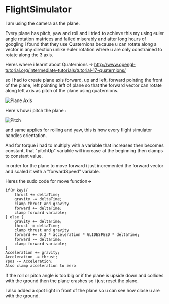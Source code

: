 # FlightSimulator
I am using the camera as the plane.

Every plane has pitch, yaw and roll and i tried to achieve this my using euler angle rotation matrices and failed miserably and after long hours of googling i found that they use Quaternions because u can rotate along a vector in any direction unlike euler rotation where u are only constrained to rotate along the 3 axis.

Heres where i learnt about Quaternions -> http://www.opengl-tutorial.org/intermediate-tutorials/tutorial-17-quaternions/

so i had to create plane axis forward, up and left, forward pointing the front of the plane, left pointing left of plane so that the forward vector can rotate along left axis as pitch of the plane using quaternions. 

![Plane Axis](https://www.gamedev.net/uploads/monthly_2019_11/1375953994_aircraftaxis.PNG.fb0b034c91bd5817fd94220dfea17561.PNG)


Here's how i pitch the plane :

![Pitch](https://www.gamedev.net/uploads/monthly_2019_11/pitchRotation.PNG.55a198a559b33b38df1e95e6bdfeea86.PNG)

and same applies for rolling and yaw, this is how every flight simulator handles orientation.

And for torque i had to multiply with a variable that increases then becomes constant, that "pitchUp" variable will increase at the beginning then clamps to constant value.

in order for the plane to move forward i just incremented the forward vector and scaled it with a "forwardSpeed" variable.

Heres the sudo code for move function->
```
if(W key){
    thrust += deltaTime;
    gravity -= deltaTime;
    clamp thrust and gravity
    forward += deltaTime;
    clamp forward variable;
} else {
    gravity += deltaTime;
    thrust -= deltaTime;
    clamp thrust and gravity
    forward += 0.2 * acceleration * GLIDESPEED * deltaTime;
    forward -= deltaTime;
    clamp forward variable;
}
Acceleration += gravity;
Acceleration -= thrust;
Ypos -= Acceleration;
Also clamp acceleration to zero
```
If the roll or pitch angle is too big or if the plane is upside down and collides with the ground then the plane crashes so i just reset the plane.

I also added a spot light in front of the plane so u can see how close u are with the ground.
